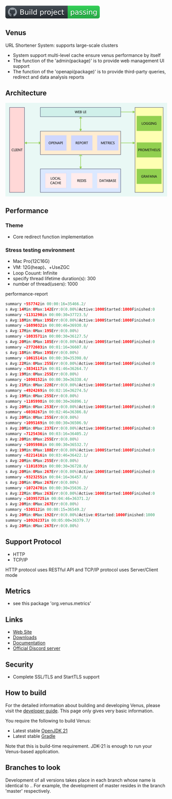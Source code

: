 ![Build project](https://github.com/shallowx/venus/blob/master/doc/badge.svg)

## Venus

URL Shortener System: supports large-scale clusters

- System support multi-level cache ensure venus performance by itself
- The function of the 'admin(package)' is to provide web management UI support
- The function of the 'openapi(package)' is to provide third-party queries, redirect and data analysis reports

## Architecture

![architecture](https://github.com/shallowx/venus/blob/master/doc/architecture.png)

## Performance

### Theme

- Core redirect function implementation

### Stress testing environment

- Mac Pro(12C16G)
- VM: 12G(heap)、+UseZGC
- Loop Couunt: Infinite
- specify thread lifetime duration(s): 300
- number of thread(users): 1000

performance-report

```java
summary +557742in 00:00:16=35466.2/
s Avg:14Min:0Max:142Err:0(0.00%)Active:1000Started:1000Finished:0
summary +1131290in 00:00:30=37723.5/
s Avg:18Min:0Max:195Err:0(0.00%)Active:1000Started:1000Finished:0
summary =1689032in 00:00:46=36930.8/
s Avg:17Min:0Max:195Err:0(0.00%)
summary +1083571in 00:00:30=36127.5/
s Avg:20Min:0Max:185Err:0(0.00%)Active:1000Started:1000Finished:0
summary =2772603in 00:01:16=36607.8/
s Avg:18Min:0Max:195Err:0(0.00%)
summary +1061514in 00:00:30=35398.0/
s Avg:22Min:0Max:255Err:0(0.00%)Active:1000Started:1000Finished:0
summary =3834117in 00:01:46=36264.7/
s Avg:19Min:0Max:255Err:0(0.00%)
summary +1090152in 00:00:30=36338.4/
s Avg:21Min:0Max:228Err:0(0.00%)Active:1000Started:1000Finished:0
summary =4924269in 00:02:16=36274.5/
s Avg:19Min:0Max:255Err:0(0.00%)
summary +1105998in 00:00:30=36896.1/
s Avg:20Min:0Max:253Err:0(0.00%)Active:1000Started:1000Finished:0
summary =6030267in 00:02:46=36386.8/
s Avg:20Min:0Max:255Err:0(0.00%)
summary +1095169in 00:00:30=36506.9/
s Avg:20Min:0Max:237Err:0(0.00%)Active:1000Started:1000Finished:0
summary =7125436in 00:03:16=36405.2/
s Avg:20Min:0Max:255Err:0(0.00%)
summary +1095980in 00:00:30=36532.7/
s Avg:19Min:0Max:188Err:0(0.00%)Active:1000Started:1000Finished:0
summary =8221416in 00:03:46=36422.1/
s Avg:20Min:0Max:255Err:0(0.00%)
summary +1101839in 00:00:30=36728.0/
s Avg:20Min:0Max:267Err:0(0.00%)Active:1000Started:1000Finished:0
summary =9323255in 00:04:16=36457.8/
s Avg:20Min:0Max:267Err:0(0.00%)
summary +1072470in 00:00:30=35636.2/
s Avg:22Min:0Max:263Err:0(0.00%)Active:1000Started:1000Finished:0
summary =10395725in 00:04:46=36371.2/
s Avg:20Min:0Max:267Err:0(0.00%)
summary +530512in 00:00:15=36549.2/
s Avg:20Min:0Max:192Err:0(0.00%)Active:0Started:1000Finished:1000
summary =10926237in 00:05:00=36379.7/
s Avg:20Min:0Max:267Err:0(0.00%)
```

## Support Protocol

- HTTP
- TCP/IP

HTTP protocol uses RESTful API and TCP/IP protocol uses Server/Client mode

## Metrics

- see this package 'org.venus.metrics'

## Links

* [Web Site]()
* [Downloads]()
* [Documentation]()
* [Official Discord server]()

## Security

- Complete SSL/TLS and StartTLS support

## How to build

For the detailed information about building and developing Venus, please visit the [developer guide](). This page only
gives very basic information.

You require the following to build Venus:

* Latest stable [OpenJDK 21](https://adoptium.net/)
* Latest stable [Gradle](https://docs.gradle.org/)

Note that this is build-time requirement. JDK-21 is enough to run your Venus-based application.

## Branches to look

Development of all versions takes place in each branch whose name is identical to <majorVersion>.<minorVersion>. For
example, the development of master resides in the branch 'master' respectively.
  

